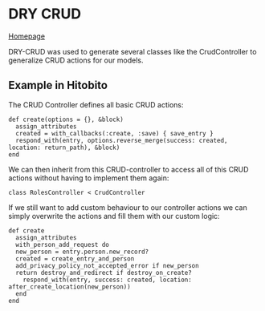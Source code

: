 # DRY CRUD

[Homepage](https://github.com/codez/dry_crud)

DRY-CRUD was used to generate several classes like the CrudController to generalize CRUD actions for our models.

## Example in Hitobito

The CRUD Controller defines all basic CRUD actions:

```
def create(options = {}, &block)
  assign_attributes
  created = with_callbacks(:create, :save) { save_entry }
  respond_with(entry, options.reverse_merge(success: created, location: return_path), &block)
end
```

We can then inherit from this CRUD-controller to access all of this CRUD actions without having to
implement them again:

`class RolesController < CrudController`

If we still want to add custom behaviour to our controller actions we can simply overwrite the actions and fill
them with our custom logic:

```
def create
  assign_attributes
  with_person_add_request do
  new_person = entry.person.new_record?
  created = create_entry_and_person
  add_privacy_policy_not_accepted_error if new_person
  return destroy_and_redirect if destroy_on_create?
    respond_with(entry, success: created, location: after_create_location(new_person))
  end
end
```

